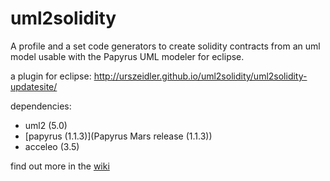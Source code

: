 # uml2solidity

A profile and a set code generators to create solidity contracts from an uml model usable with the Papyrus UML modeler for eclipse.

a plugin for eclipse: http://urszeidler.github.io/uml2solidity/uml2solidity-updatesite/

dependencies:

* uml2 (5.0)
* [papyrus (1.1.3)](Papyrus Mars release (1.1.3)) 
* acceleo (3.5)

find out more in the [wiki](https://github.com/UrsZeidler/uml2solidity/wiki)

